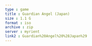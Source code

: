 ```yaml
---
type : game
title : Guardian Angel (Japan)
size : 1.1 G
format : iso
archive : zip
server : myrient
link2 : Guardian%20Angel%20%28Japan%29
---
```

